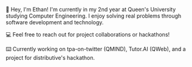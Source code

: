👋 Hey, I'm Ethan! I'm currently in my 2nd year at Queen's University studying Computer Engineering. I enjoy solving real problems through software development and technology.

💻 Feel free to reach out for project collaborations or hackathons!

⌨️ Currently working on tpa-on-twitter (QMIND), Tutor.AI (QWeb), and a project for distributive's hackathon.
